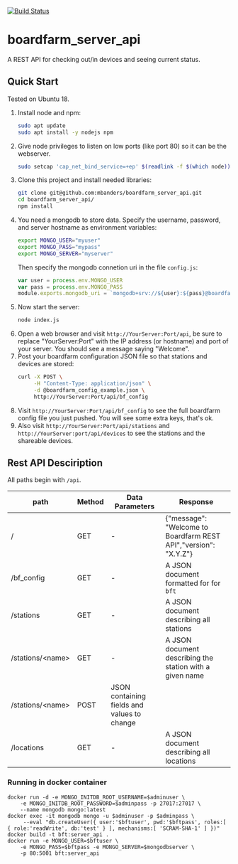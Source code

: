 [![Build Status](https://travis-ci.org/mbanders/boardfarm_server_api.svg?branch=master)](https://travis-ci.org/mbanders/boardfarm_server_api)
# boardfarm_server_api
A REST API for checking out/in devices and seeing current status.

## Quick Start

Tested on Ubuntu 18.

1. Install node and npm:
    ```sh
    sudo apt update
    sudo apt install -y nodejs npm
    ```
1. Give node privileges to listen on low ports (like port 80) so it can be the webserver.
    ```sh
    sudo setcap 'cap_net_bind_service=+ep' $(readlink -f $(which node))
    ```
1. Clone this project and install needed libraries:
    ```sh
    git clone git@github.com:mbanders/boardfarm_server_api.git
    cd boardfarm_server_api/
    npm install
    ```
1. You need a mongodb to store data. Specify the username, password, and server hostname as environment variables:
    ```sh
    export MONGO_USER="myuser"
    export MONGO_PASS="mypass"
    export MONGO_SERVER="myserver"
    ```
    Then specify the mongodb connetion uri in the file `config.js`:
    ```js
    var user = process.env.MONGO_USER
    var pass = process.env.MONGO_PASS
    module.exports.mongodb_uri = `mongodb+srv://${user}:${pass}@boardfarm0-mgbyp.mongodb.net/test?retryWrites=true&w=majority`
    ```
1. Now start the server:
    ```sh
    node index.js
    ```
1. Open a web browser and visit `http://YourServer:Port/api`, be sure to replace "YourServer:Port" with the IP address (or hostname) and port of your server. You should see a message saying "Welcome".
1. Post your boardfarm configuration JSON file so that stations and devices are stored:
    ```sh
    curl -X POST \
         -H "Content-Type: application/json" \
         -d @boardfarm_config_example.json \
         http://YourServer:Port/api/bf_config
    ```
1. Visit `http://YourServer:Port/api/bf_config` to see the full boardfarm config file you just pushed. You will see some extra keys, that's ok.
1. Also visit `http://YourServer:Port/api/stations` and `http://YourServer:port/api/devices` to see the stations and the shareable devices.

## Rest API Desciription

All paths begin with `/api`.

| path | Method | Data Parameters | Response |
|------|--------|-----------------|----------|
| / | GET    | - | {"message": "Welcome to Boardfarm REST API","version": "X.Y.Z"} |
| /bf_config | GET | - | A JSON document formatted for for `bft` |
| /stations | GET | - | A JSON document describing all stations |
| /stations/\<name\> | GET  | - | A JSON document describing the station with a given name |
| /stations/\<name\> | POST | JSON containing fields and values to change |                                                                 
| /locations | GET    | - | A JSON document describing all locations |

### Running in docker container

    docker run -d -e MONGO_INITDB_ROOT_USERNAME=$adminuser \
        -e MONGO_INITDB_ROOT_PASSWORD=$adminpass -p 27017:27017 \
        --name mongodb mongo:latest
    docker exec -it mongodb mongo -u $adminuser -p $adminpass \
         --eval "db.createUser({ user:'$bftuser', pwd:'$bftpass', roles:[ { role:'readWrite', db:'test' } ], mechanisms:[ 'SCRAM-SHA-1' ] })"
    docker build -t bft:server_api .
    docker run -e MONGO_USER=$bftuser \
        -e MONGO_PASS=$bftpass -e MONGO_SERVER=$mongodbserver \
        -p 80:5001 bft:server_api
